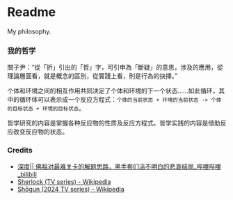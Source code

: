 # Readme
My philosophy.

### 我的哲学

關子尹：“從「折」引出的「哲」字，可引申為「斷疑」的意思，涉及的應用，從理論層面看，就是概念的區別，從實踐上看，則是行為的抉擇。”

个体和环境之间的相互作用共同决定了个体和环境的下一个状态……如此循环，其中的循环体可以表示成一个反应方程式：`个体的当前状态 + 环境的当前状态 -> 个体的目标状态 + 环境的目标状态`。

哲学研究的内容是掌握各种反应物的性质及反应方程式。哲学实践的内容是借助反应改变反应物的状态。

### Credits
- [深度|| 佛祖对最难关卡的解题思路，黑手套们活不明白的悲哀结局\_哔哩哔哩\_bilibili](https://www.bilibili.com/video/BV1re4y1b7sV)
- [Sherlock (TV series) - Wikipedia](https://en.wikipedia.org/wiki/Sherlock_(TV_series))
- [Shōgun (2024 TV series) - Wikipedia](https://en.wikipedia.org/wiki/Shōgun_(2024_TV_series))
